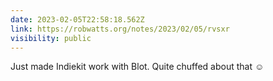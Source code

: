 ```yaml
---
date: 2023-02-05T22:58:18.562Z
link: https://robwatts.org/notes/2023/02/05/rvsxr
visibility: public
---
```

Just made Indiekit work with Blot. Quite chuffed about that ☺️
